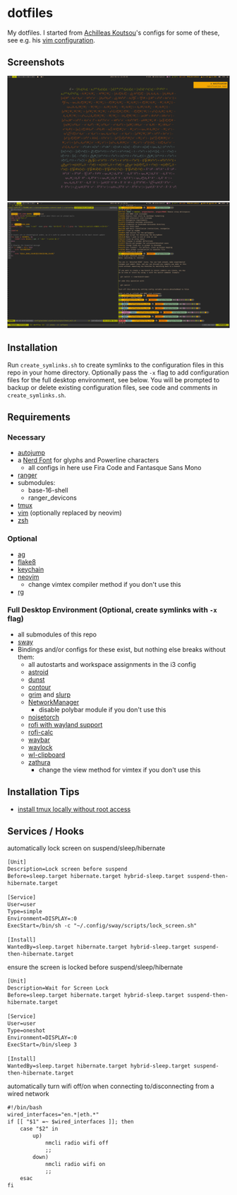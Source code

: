 # dotfiles

My dotfiles. I started from [Achilleas Koutsou](https://github.com/achilleas-k)'s configs for some of these, see e.g. his [vim configuration](https://github.com/achilleas-k/vimconfig).

## Screenshots

![](/screenshots/desktop_with_notification.png?raw=true)
![](/screenshots/tmux_with_vim_and_prompt.png?raw=true)

## Installation

Run `create_symlinks.sh` to create symlinks to the configuration files in this repo in your home directory. Optionally pass the `-x` flag to add configuration files for the full desktop environment, see below. You will be prompted to backup or delete existing configuration files, see code and comments in `create_symlinks.sh`.

## Requirements

### Necessary

- [autojump](https://github.com/wting/autojump)
- a [Nerd Font](https://github.com/ryanoasis/nerd-fonts) for glyphs and Powerline characters
    - all configs in here use Fira Code and Fantasque Sans Mono
- [ranger](https://github.com/ranger/ranger)
- submodules:
    - base-16-shell
    - ranger_devicons
- [tmux](https://github.com/tmux/tmux)
- [vim](https://github.com/vim/vim) (optionally replaced by neovim)
- [zsh](https://www.zsh.org)

### Optional

- [ag](https://github.com/ggreer/the_silver_searcher)
- [flake8](https://flake8.pycqa.org/en/latest/index.html)
- [keychain](https://www.funtoo.org/Funtoo:Keychain)
- [neovim](https://github.com/neovim/neovim)
    - change vimtex compiler method if you don't use this
- [rg](https://github.com/BurntSushi/ripgrep)

### Full Desktop Environment (Optional, create symlinks with `-x` flag)

- all submodules of this repo
- [sway](https://github.com/swaywm/sway)
- Bindings and/or configs for these exist, but nothing else breaks without them:
    - all autostarts and workspace assignments in the i3 config
    - [astroid](https://github.com/astroidmail/astroid)
    - [dunst](https://github.com/dunst-project/dunst)
    - [contour](https://github.com/contour-terminal/contour)
    - [grim](https://github.com/emersion/grim) and [slurp](https://github.com/emersion/slurp)
    - [NetworkManager](https://wiki.gnome.org/Projects/NetworkManager)
        - disable polybar module if you don't use this
    - [noisetorch](https://github.com/lawl/NoiseTorch)
    - [rofi with wayland support](https://github.com/lbonn/rofi#wayland-support)
    - [rofi-calc](https://github.com/svenstaro/rofi-calc)
    - [waybar](https://github.com/Alexays/Waybar)
    - [waylock](https://codeberg.org/ifreund/waylock)
    - [wl-clipboard](https://github.com/bugaevc/wl-clipboard)
    - [zathura](https://git.pwmt.org/pwmt/zathura)
        - change the view method for vimtex if you don't use this

## Installation Tips

- [install tmux locally without root access](https://gist.github.com/smsharma/0003b61a571cab63ad80)

## Services / Hooks

automatically lock screen on suspend/sleep/hibernate
```
[Unit]
Description=Lock screen before suspend
Before=sleep.target hibernate.target hybrid-sleep.target suspend-then-hibernate.target

[Service]
User=user
Type=simple
Environment=DISPLAY=:0
ExecStart=/bin/sh -c "~/.config/sway/scripts/lock_screen.sh"

[Install]
WantedBy=sleep.target hibernate.target hybrid-sleep.target suspend-then-hibernate.target
```

ensure the screen is locked before suspend/sleep/hibernate
```
[Unit]
Description=Wait for Screen Lock
Before=sleep.target hibernate.target hybrid-sleep.target suspend-then-hibernate.target

[Service]
User=user
Type=oneshot
Environment=DISPLAY=:0
ExecStart=/bin/sleep 3

[Install]
WantedBy=sleep.target hibernate.target hybrid-sleep.target suspend-then-hibernate.target
```

automatically turn wifi off/on when connecting to/disconnecting from a wired network
```
#!/bin/bash
wired_interfaces="en.*|eth.*"
if [[ "$1" =~ $wired_interfaces ]]; then
    case "$2" in
        up)
            nmcli radio wifi off
            ;;
        down)
            nmcli radio wifi on
            ;;
    esac
fi
```
